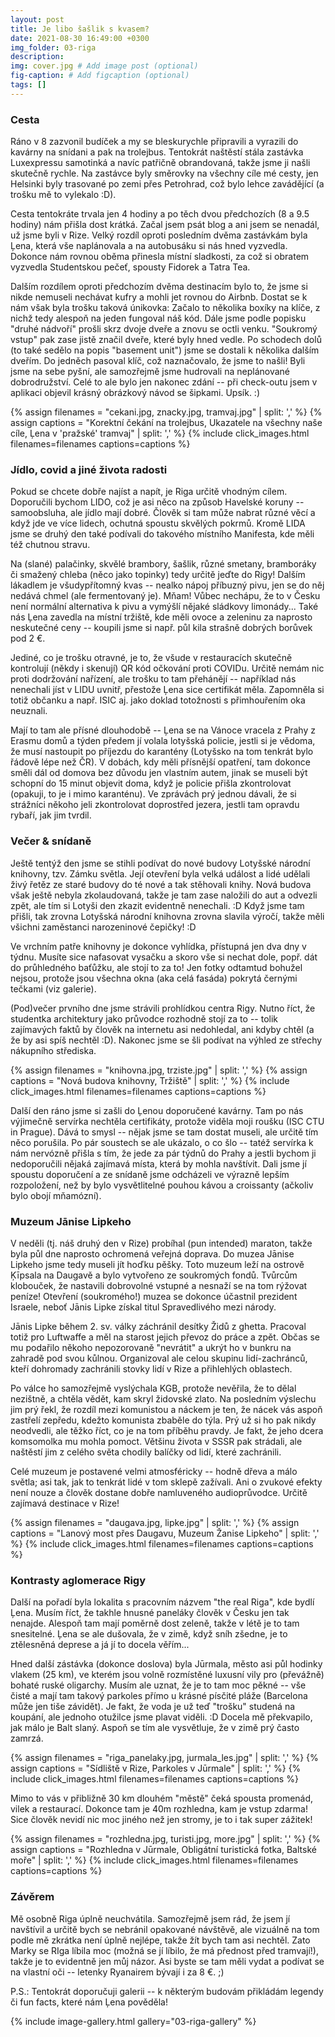 ```yaml
---
layout: post
title: Je libo šašlik s kvasem?
date: 2021-08-30 16:49:00 +0300
img_folder: 03-riga
description: 
img: cover.jpg # Add image post (optional)
fig-caption: # Add figcaption (optional)
tags: []
---
```

### Cesta
Ráno v 8 zazvonil budíček a my se bleskurychle připravili a vyrazili do kavárny na snídani a pak na trolejbus. Tentokrát naštěstí stála zastávka Luxexpressu samotinká a navíc patřičně obrandovaná, takže jsme ji našli skutečně rychle. Na zastávce byly směrovky na všechny cíle mé cesty, jen Helsinki byly trasované po zemi přes Petrohrad, což bylo lehce zavádějící (a trošku mě to vylekalo :D).

Cesta tentokráte trvala jen 4 hodiny a po těch dvou předchozích (8 a 9.5 hodiny) nám přišla dost krátká. Začal jsem psát blog a ani jsem se nenadál, už jsme byli v Rize. Velký rozdíl oproti posledním dvěma zastávkám byla Ļena, která vše naplánovala a na autobusáku si nás hned vyzvedla. Dokonce nám rovnou oběma přinesla místní sladkosti, za což si obratem vyzvedla Studentskou pečeť, spousty Fidorek a Tatra Tea. 

Dalším rozdílem oproti předchozím dvěma destinacím bylo to, že jsme si nikde nemuseli nechávat kufry a mohli jet rovnou do Airbnb. Dostat se k nám však byla trošku taková únikovka: Začalo to několika boxíky na klíče, z nichž tedy alespoň na jeden fungoval náš kód. Dále jsme podle popisku "druhé nádvoří" prošli skrz dvoje dveře a znovu se octli venku. "Soukromý vstup" pak zase jistě značil dveře, které byly hned vedle. Po schodech dolů (to také sedělo na popis "basement unit") jsme se dostali k několika dalším dveřím. Do jedněch pasoval klíč, což naznačovalo, že jsme to našli! Byli jsme na sebe pyšní, ale samozřejmě jsme hudrovali na neplánované dobrodružství. Celé to ale bylo jen nakonec zdání -- při check-outu jsem v aplikaci objevil krásný obrázkový návod se šipkami. Upsík. :)

{% assign filenames = "cekani.jpg, znacky.jpg, tramvaj.jpg" | split: ',' %}
{% assign captions = "Korektní čekání na trolejbus, Ukazatele na všechny naše cíle, Ļena v 'pražské' tramvaj" | split: ',' %}
{% include click_images.html filenames=filenames captions=captions %}

### Jídlo, covid a jiné života radosti  
Pokud se chcete dobře najíst a napít, je Riga určitě vhodným cílem. Doporučili bychom LIDO, což je asi něco na způsob Havelské koruny -- samoobsluha, ale jídlo mají dobré. Člověk si tam může nabrat různé věcí a když jde ve více lidech, ochutná spoustu skvělých pokrmů. Kromě LIDA jsme se druhý den také podívali do takového místního Manifesta, kde měli též chutnou stravu.

Na (slané) palačinky, skvělé brambory, šašlik, různé smetany, bramboráky či smažený chleba (něco jako topinky) tedy určitě jeďte do Rigy! Dalším lákadlem je všudypřítomný kvas -- nealko nápoj příbuzný pivu, jen se do něj nedává chmel (ale fermentovaný je). Mňam! Vůbec nechápu, že to v Česku není normální alternativa k pivu a vymýšlí nějaké sládkovy limonády... Také nás Ļena zavedla na místní tržiště, kde měli ovoce a zeleninu za naprosto neskutečné ceny -- koupili jsme si např. půl kila strašně dobrých borůvek pod 2 €. 

Jediné, co je trošku otravné, je to, že všude v restauracích skutečně kontrolují (někdy i skenují) QR kód očkování proti COVIDu. Určitě nemám nic proti dodržování nařízení, ale trošku to tam přehánějí -- například nás nenechali jíst v LIDU uvnitř, přestože Ļena sice certifikát měla. Zapomněla si totiž občanku a např. ISIC aj. jako doklad totožnosti s přimhouřením oka neuznali.

Mají to tam ale přísné dlouhodobě -- Ļena se na Vánoce vracela z Prahy z Erasmu domů a týden předem jí volala lotyšská policie, jestli si je vědoma, že musí nastoupit po příjezdu do karantény (Lotyšsko na tom tenkrát bylo řádově lépe než ČR). V dobách, kdy měli přísnější opatření, tam dokonce směli dál od domova bez důvodu jen vlastním autem, jinak se museli být schopní do 15 minut objevit doma, když je policie přišla zkontrolovat (opakuji, to je i mimo karanténu). Ve zprávách prý jednou dávali, že si strážníci někoho jeli zkontrolovat doprostřed jezera, jestli tam opravdu rybaří, jak jim tvrdil.

### Večer & snídaně 
Ještě tentýž den jsme se stihli podívat do nové budovy Lotyšské národní knihovny, tzv. Zámku světla. Její otevření byla velká událost a lidé udělali živý řetěz ze staré budovy do té nové a tak stěhovali knihy. Nová budova však ještě nebyla zkolaudovaná, takže je tam zase naložili do aut a odvezli zpět, ale tím si Lotyši den zkazit evidentně nenechali. :D Když jsme tam přišli, tak zrovna Lotyšská národní knihovna zrovna slavila výročí, takže měli všichni zaměstanci narozeninové čepičky! :D

Ve vrchním patře knihovny je dokonce vyhlídka, přístupná jen dva dny v týdnu. Musíte sice nafasovat vysačku a skoro vše si nechat dole, popř. dát do průhledného baťůžku, ale stojí to za to! Jen fotky odtamtud bohužel nejsou, protože jsou všechna okna (aka celá fasáda) pokrytá černými tečkami (viz galerie).

(Pod)večer prvního dne jsme strávili prohlídkou centra Rigy. Nutno říct, že studentka architektury jako průvodce rozhodně stojí za to -- tolik zajímavých faktů by člověk na internetu asi nedohledal, ani kdyby chtěl (a že by asi spíš nechtěl :D). Nakonec jsme se šli podívat na výhled ze střechy nákupního střediska.

{% assign filenames = "knihovna.jpg, trziste.jpg" | split: ',' %}
{% assign captions = "Nová budova knihovny, Tržiště" | split: ',' %}
{% include click_images.html filenames=filenames captions=captions %}

Další den ráno jsme si zašli do Ļenou doporučené kavárny. Tam po nás výjimečně servírka nechtěla certifikáty, protože viděla moji roušku (ISC CTU in Prague). Dává to smysl -- nějak jsme se tam dostat museli, ale určitě tím něco porušila. Po pár soustech se ale ukázalo, o co šlo -- tatéž servírka k nám nervózně přišla s tím, že jede za pár týdnů do Prahy a jestli bychom ji nedoporučili nějaká zajímavá místa, která by mohla navštívit. Dali jsme jí spoustu doporučení a ze snídaně jsme odcházeli ve výrazně lepším rozpoložení, než by bylo vysvětlitelné pouhou kávou a croissanty (ačkoliv bylo obojí mňamózní). 

### Muzeum Jānise Lipkeho
V neděli (tj. náš druhý den v Rize) probíhal (pun intended) maraton, takže byla půl dne naprosto ochromená veřejná doprava. Do muzea Jānise Lipkeho jsme tedy museli jít hoďku pěšky. Toto muzeum leží na ostrově Ķīpsala na Daugavě a bylo vytvořeno ze soukromých fondů. Tvůrcům klobouček, že nastavili dobrovolné vstupné a nesnaží se na tom rýžovat peníze! Otevření (soukromého!) muzea se dokonce účastnil prezident Israele, neboť Jānis Lipke získal titul Spravedlivého mezi národy.

Jānis Lipke během 2. sv. války záchránil desítky Židů z ghetta. Pracoval totiž pro Luftwaffe a měl na starost jejich převoz do práce a zpět. Občas se mu podařilo někoho nepozorovaně "nevrátit" a ukrýt ho v bunkru na zahradě pod svou kůlnou. Organizoval ale celou skupinu lidí-zachránců, kteří dohromady zachránili stovky lidí v Rize a přihlehlých oblastech. 

Po válce ho samozřejmě vyslýchala KGB, protože nevěřila, že to dělal nezištně, a chtěla vědět, kam skryl židovské zlato. Na posledním výslechu jim prý řekl, že rozdíl mezi komunistou a náckem je ten, že nácek vás aspoň zastřelí zepředu, kdežto komunista zbaběle do týla. Prý už si ho pak nikdy neodvedli, ale těžko říct, co je na tom příběhu pravdy. Je fakt, že jeho dcera komsomolka mu mohla pomoct. Většinu života v SSSR pak strádali, ale naštěstí jim z celého světa chodily balíčky od lidí, které zachránili.

Celé muzeum je postavené velmi atmosféricky -- hodně dřeva a málo světla; asi tak, jak to tenkrát lidé v tom sklepě zažívali. Ani o zvukové efekty není nouze a člověk dostane dobře namluveného audioprůvodce. Určitě zajímavá destinace v Rize!

{% assign filenames = "daugava.jpg, lipke.jpg" | split: ',' %}
{% assign captions = "Lanový most přes Daugavu, Muzeum Žanise Lipkeho" | split: ',' %}
{% include click_images.html filenames=filenames captions=captions %}

### Kontrasty aglomerace Rigy
Další na pořadí byla lokalita s pracovním názvem "the real Riga", kde bydlí Ļena. Musím říct, že takhle hnusné paneláky člověk v Česku jen tak nenajde. Alespoň tam mají poměrně dost zeleně, takže v létě je to tam snesitelné. Ļena se ale dušovala, že v zimě, když sníh zšedne, je to ztělesněná deprese a já jí to docela věřím...

Hned další zástávka (dokonce doslova) byla Jūrmala, město asi půl hodinky vlakem (25 km), ve kterém jsou volně rozmístěné luxusní vily pro (převážně) bohaté ruské oligarchy. Musím ale uznat, že je to tam moc pěkné -- vše čisté a mají tam takový parkoles přímo u krásné písčité pláže (Barcelona může jen tiše závidět). Je fakt, že voda je už teď "trošku" studená na koupání, ale jednoho otužilce jsme plavat viděli. :D Docela mě překvapilo, jak málo je Balt slaný. Aspoň se tím ale vysvětluje, že v zimě prý často zamrzá.

{% assign filenames = "riga_panelaky.jpg, jurmala_les.jpg" | split: ',' %}
{% assign captions = "Sídliště v Rize, Parkoles v Jūrmale" | split: ',' %}
{% include click_images.html filenames=filenames captions=captions %}

Mimo to vás v přibližně 30 km dlouhém "městě" čeká spousta promenád, vilek a restaurací. Dokonce tam je 40m rozhledna, kam je vstup zdarma! Sice člověk nevidí nic moc jiného než jen stromy, je to i tak super zážitek!

{% assign filenames = "rozhledna.jpg, turisti.jpg, more.jpg" | split: ',' %}
{% assign captions = "Rozhledna v Jūrmale, Obligátní turistická fotka, Baltské moře" | split: ',' %}
{% include click_images.html filenames=filenames captions=captions %}

### Závěrem
Mě osobně Riga úplně neuchvátila. Samozřejmě jsem rád, že jsem jí navštívil a určitě bych se nebránil opakované návštěvě, ale vizuálně na tom podle mě zkrátka není úplně nejlépe, takže žít bych tam asi nechtěl. Zato Marky se RIga líbila moc (možná se jí líbilo, že má přednost před tramvají!), takže je to evidentně jen můj názor. Asi byste se tam měli vydat a podívat se na vlastní oči -- letenky Ryanairem bývají i za 8 €. ;)

P.S.: Tentokrát doporučuji galerii -- k některým budovám přikládám legendy či fun facts, které nám Ļena pověděla!

{% include image-gallery.html gallery="03-riga-gallery" %}